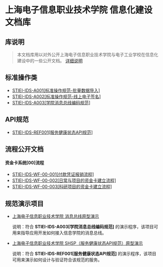 
上海电子信息职业技术学院 信息化建设文档库
===================================



## 库说明

> 本文档库用以对外公开上海电子信息职业技术学院与电子工业学校在信息化建设中的一些公开文档。
>  [详细说明](./aboutme)

## 标准操作类

+ [STIEI-IDS-A001[标准操作规范-批量数据导入] ](./pages/STIEI-IDS-A001.html)
+ [STIEI-IDS-A002[标准操作规范-线上电子签名] ](./pages/STIEI-IDS-A002.html)
+ [STIEI-IDS-A003[学院消息总线编码规范]](./pages/STIEI-IDS-A003.html)

## API规范

+ [STIEI-IDS-REF001[服务健康状态API规范] ](./pages/STIEI-IDS-REF001.html)


## 流程公开文档

#### 资金卡系统[00]流程

+ [STIEI-IDS-WF-00-001[付款凭证报销流程] ](./pages/STIEI-IDS-WF-00-001.html)
+ [STIEI-IDS-WF-00-002[日常与项目的资金卡建立流程] ](./pages/STIEI-IDS-WF-00-002.html)
+ [STIEI-IDS-WF-00-003[科研项目的资金卡建立流程] ](./pages/STIEI-IDS-WF-00-003.html)



## 规范演示项目

+ [上海电子信息职业技术学院 消息总线原型演示](https://github.com/sonicdx/RabbitMQ_STIEI_PrototypeDemo)

  说明：符合 **STIEI-IDS-A003[学院消息总线编码规范]** 的演示程序，该项目可用来指导应用开发如何接入信息学院的消息总线。

+ [上海电子信息职业技术学院 SHSP（服务健康状态API规范）原型演示](https://github.com/sonicdx/SHSP_STIEI_PrototypeDemo)

  说明：符合 **STIEI-IDS-REF001[服务健康状态API规范]** 的演示程序，该项目可用来演示如何设计与验证符合该规范的服务。